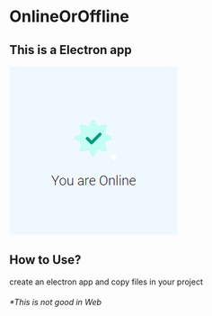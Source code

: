 # OnlineOrOffline
This is a Electron app
----------------------

![Screenshot](image/Screenshot.png)

How to Use?
-----------

create an electron app and copy files in your project

###### *This is not good in Web
